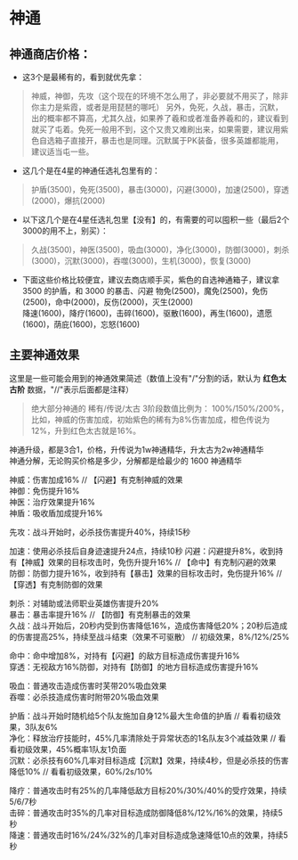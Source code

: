 # 神通

## 神通商店价格：
* 这3个是最稀有的，看到就优先拿：<br>
> 神威，神御，先攻（这个现在的环境不怎么用了，非必要就不用买了，除非你主力是紫霞，或者是用琵琶的哪吒）
另外，免死，久战，暴击，沉默，出的概率都不算高，尤其久战，如果养了羲和或者准备养羲和的，建议看到就买了屯着。免死一般用不到，这个又贵又难刷出来，如果需要，建议用紫色自选箱子直接开，暴击也是同理。沉默属于PK装备，很多英雄都能用，建议适当屯一些。

* 这几个是在4星的神通任选礼包里有的：<br>
> 护盾(3500)，免死(3500)，暴击(3000)，闪避(3000)，加速(2500)，穿透(2000)，爆抗(2000)

* 以下这几个是在4星任选礼包里【没有】的，有需要的可以囤积一些（最后2个3000的用不上，别买）：<br>
> 久战(3500)，神医(3500)，吸血(3000)，净化(3000)，防御(3000)，刺杀(3000)，沉默(3000)，吞噬(3000)，生机(3000)，恢复(3000)<br>

* 下面这些价格比较便宜，建议去商店顺手买，紫色的自选神通箱子，建议拿 3500 的护盾，和 3000 的暴击、闪避
物免(2500)，魔免(2500)，免伤(2500)，命中(2000)，反伤(2000)，灭生(2000)<br>
降速(1600)，降疗(1600)，击碎(1600)，驱散(1600)，再生(1600)，遗愿(1600)，荫庇(1600)，忘怒(1600)<br>


## 主要神通效果
这里是一些可能会用到的神通效果简述（数值上没有"/"分割的话，默认为 **红色太古阶** 数据，"//"表示后面都是注释）  
> 绝大部分神通的 稀有/传说/太古 3阶段数值比例为： 100%/150%/200%，比如，神威的伤害加成，初始紫色的稀有为8%伤害加成，橙色传说为12%，升到红色太古就是16%。  

神通升级，都是3合1，价格，升传说为1w神通精华，升太古为2w神通精华  
神通分解，无论购买价格是多少，分解都是给最少的 1600 神通精华  

神威：伤害加成16%							// 【闪避】有克制神威的效果  
神御：免伤提升16%  
神医：治疗效果提升16%  
神盾：吸收盾加成提升16%  

先攻：战斗开始时，必杀技伤害提升40%，持续15秒  

加速：使用必杀技后自身迹速提升24点，持续10秒
闪避：闪避提升8%，收到持有【神威】效果的目标攻击时，免伤升提升16%		// 【命中】有克制闪避的效果  
防御：防御力提升16%，收到持有【暴击】效果的目标攻击时，免伤提升16%		// 【穿透】有克制防御的效果  

刺杀：对辅助或法师职业英雄伤害提升20%  
暴击：暴击率提升16%													// 【防御】有克制暴击的效果  
久战：战斗开始后，20秒内受到伤害降低16%，造成伤害降低20%；20秒后造成的伤害提高25%，持续至战斗结束（效果不可驱散）		// 初级效果，8%/12%/25%  

命中：命中增加8%，对持有【闪避】的敌方目标造成伤害提升16%  
穿透：无视敌方16%防御，对持有【防御】的地方目标造成伤害提升16%  

吸血：普通攻击造成伤害时芙带20%吸血效果  
吞噬：必杀技造成伤害时附带20%吸血效果  

护盾：战斗开始时随机给5个队友施加自身12%最大生命值的护盾					// 看看初级效果，3队友6%  
净化：释放治疗技能时，45%几率清除处于异常状态的1名队友3个减益效果				// 看看初级效果，45%概率1队友1负面   
沉默：必杀技有60%几率对目标造成【沉默】效果，持续4秒，但是必杀技的伤害降低10%		// 看看初级效果，60%/2s/10%  
 
降疗：普通攻击时有25%的几率降低敌方目标20%/30%/40%的受疗效果，持续5/6/7秒  
击碎：普通攻击时35%的几率对目标造成防御降低8%/12%/16%的效果，持续5秒  
降速：普通攻击时16%/24%/32%的几率对目标造成急速降低10点的效果，持续5秒  

